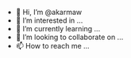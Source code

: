 - 👋 Hi, I’m @akarmaw
- 👀 I’m interested in ...
- 🌱 I’m currently learning ...
- 💞️ I’m looking to collaborate on ...
- 📫 How to reach me ...

<!---
akarmaw/akarmaw is a ✨ special ✨ repository because its `README.md` (this file) appears on your GitHub profile.
You can click the Preview link to take a look at your changes.
--->
